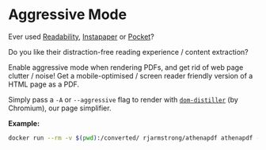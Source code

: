 # Aggressive Mode

Ever used [Readability][readability], [Instapaper][instapaper] or [Pocket][pocket]?

Do you like their distraction-free reading experience / content extraction?

Enable aggressive mode when rendering PDFs, and get rid of web page clutter / noise! Get a mobile-optimised / screen reader friendly version of a HTML page as a PDF.

Simply pass a `-A` or `--aggressive` flag to render with [`dom-distiller`][domdistiller] (by Chromium), our page simplifier.

**Example:**

```bash
docker run --rm -v $(pwd):/converted/ rjarmstrong/athenapdf athenapdf -A http://blog.arachnys.com/google-isnt-even-close-to-proper-due-diligence.-why-not
```



[readability]: https://www.readability.com/
[instapaper]: https://www.instapaper.com/
[pocket]: https://getpocket.com/
[domdistiller]: https://github.com/chromium/dom-distiller
